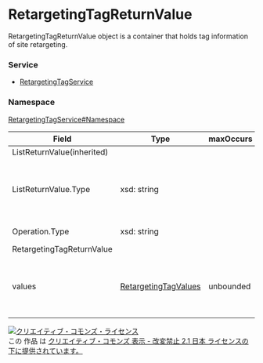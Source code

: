 # RetargetingTagReturnValue
RetargetingTagReturnValue object is a container that holds tag information of site retargeting.

### Service
+ [RetargetingTagService](../../services/RetargetingTagService.md)

### Namespace
[RetargetingTagService#Namespace](../../services/RetargetingTagService.md#namespace)

| Field | Type | maxOccurs | minOccurs | response | add | set | remove | Description | 
|---|---|---|---|---|---|---|---|---|
| ListReturnValue(inherited)|||||||||
| ListReturnValue.Type| xsd: string||||||| This field indicates the subtype of ListReturnValue of this instance.|
| Operation.Type| xsd: string||||||| It is the mutate operation.|
| RetargetingTagReturnValue|||||||||
| values| <a href="./RetargetingTagValues.md">RetargetingTagValues</a>| unbounded|0|○|-|-|-| Process result of mutate method with information of site retargeting tag. |

<a rel="license" href="http://creativecommons.org/licenses/by-nd/2.1/jp/"><img alt="クリエイティブ・コモンズ・ライセンス" style="border-width:0" src="https://i.creativecommons.org/l/by-nd/2.1/jp/88x31.png" /></a><br />この 作品 は <a rel="license" href="http://creativecommons.org/licenses/by-nd/2.1/jp/">クリエイティブ・コモンズ 表示 - 改変禁止 2.1 日本 ライセンスの下に提供されています。</a>
